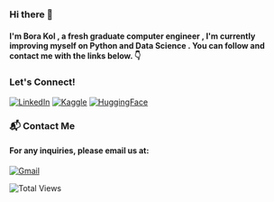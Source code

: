 ### Hi there 👋

#### I'm Bora Kol , a fresh graduate computer engineer , I'm currently improving myself on Python and Data Science . You can follow and contact me with the links below. 👇

### Let's Connect!
[![LinkedIn](https://img.shields.io/badge/LinkedIn-blue?style=for-the-badge&logo=linkedin)](https://www.linkedin.com/in/borakol/)
[![Kaggle](https://img.shields.io/badge/Kaggle-blue?style=for-the-badge&logo=kaggle)](https://www.kaggle.com/borakol1)
[![HuggingFace](https://img.shields.io/badge/HuggingFace-blue?style=for-the-badge&logo=huggingface)](https://huggingface.co/borakol)

### 📬 Contact Me
#### For any inquiries, please email us at:
[![Gmail](https://img.shields.io/badge/Gmail-blue?style=for-the-badge&logo=gmail)](mailto:borakol07@gmail.com)

![Total Views](https://BoraKol.com/ghpvc/?username=BoraKol&abbreviated=true)
